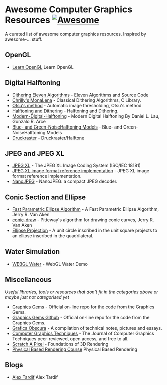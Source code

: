 # Awesome Computer Graphics Resources [![Awesome](https://awesome.re/badge.svg)](https://awesome.re)

A curated list of awesome computer graphics resources. Inspired by awesome-... stuff.

## OpenGL
 * [Learn OpenGL](https://learnopengl.com/) Learn OpenGL

## Digital Halftoning
* [Dithering Eleven Algorithms](https://tannerhelland.com/2012/12/28/dithering-eleven-algorithms-source-code.html) - Eleven Algorithms and Source Code
* [Chrilly's MonaLena](https://github.com/DonChr/MonaLena) - Classical Dithering Algorithms, C Library.
* [Otsu's method](https://en.wikipedia.org/wiki/Otsu%27s_method) - Automatic image thresholding, Otsu's method
* [Halftoning and Dithering](https://photo.stackexchange.com/questions/5779/what-is-the-difference-between-halftoning-and-dithering) - Halftoning and Dithering.
* [Modern-Digital-Halftoning](https://www.routledge.com/Modern-Digital-Halftoning/Lau-Arce/p/book/9781420047530) - Modern Digital Halftoning By Daniel L. Lau, Gonzalo R. Arce
* [Blue- and Green-NoiseHalftoning Models](https://www.researchgate.net/publication/3321489_Blue_and_green_noise_halftoning_models) - Blue- and Green-NoiseHalftoning Models
* [Druckraster](https://de.wikipedia.org/wiki/Druckraster) - Druckraster/Halftone

## JPEG and JPEG XL

* [JPEG XL](https://jpeg.org/jpegxl/) - The JPEG XL Image Coding System (ISO/IEC 18181) 
* [JPEG XL image format reference implementation](https://gitlab.com/wg1/jpeg-xl) - JPEG XL image format reference implementation.
* [NanoJPEG](https://keyj.emphy.de/nanojpeg/) - NanoJPEG: a compact JPEG decoder.

## Conic Section and Ellipse

* [Fast Parametric Ellipse Algorithm](https://arxiv.org/abs/2009.03434) - A Fast Parametric Ellipse Algorithm, Jerry R. Van Aken
* [conic-draw](https://github.com/jvanaken1/conic-draw) - Pitteway's algorithm for drawing conic curves, Jerry R. Van Aken
* [Ellipse Projection](https://static.laszlokorte.de/quad/) - A unit circle inscribed in the unit square projects to an ellipse inscribed in the quadrilateral.

## Water Simulation

* [WEBGL Water](http://madebyevan.com/webgl-water/) - WebGL Water Demo

## Miscellaneous
*Useful libraries, tools or resources that don't fit in the categories above or maybe just not categorised yet*

* [Graphics Gems](http://www.realtimerendering.com/resources/GraphicsGems/) - Official on-line repo for the code from the Graphics Gems.
* [Graphics Gems Github](https://github.com/erich666/GraphicsGems) - Official on-line repo for the code from the Graphics Gems.
* [Grafica Obscura](http://graficaobscura.com/) - A compilation of technical notes, pictures and essays.
* [Computer Graphics Techniques](http://jcgt.org/) - The Journal of Computer Graphics Techniques peer-reviewed, open access, and free to all.
* [Scratch A Pixel](https://www.scratchapixel.com/) - Foundations of 3D Rendering
* [Physical Based Rendering Course](https://blog.selfshadow.com/publications/) Physical Based Rendering

## Blogs

* [Alex Tardif](http://alextardif.com/LearningGraphics.html) Alex Tardif

